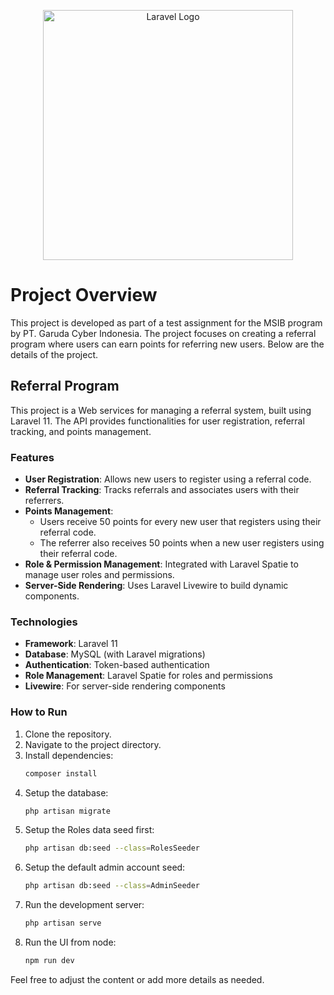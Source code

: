 <p align="center"><a href="https://laravel.com" target="_blank"><img src="https://raw.githubusercontent.com/laravel/art/master/logo-lockup/5%20SVG/2%20CMYK/1%20Full%20Color/laravel-logolockup-cmyk-red.svg" width="400" alt="Laravel Logo"></a></p>

# Project Overview

This project is developed as part of a test assignment for the MSIB program by PT. Garuda Cyber Indonesia. The project focuses on creating a referral program where users can earn points for referring new users. Below are the details of the project.

## Referral Program

This project is a Web services for managing a referral system, built using Laravel 11. The API provides functionalities for user registration, referral tracking, and points management.

### Features

- **User Registration**: Allows new users to register using a referral code.
- **Referral Tracking**: Tracks referrals and associates users with their referrers.
- **Points Management**:
  - Users receive 50 points for every new user that registers using their referral code.
  - The referrer also receives 50 points when a new user registers using their referral code.
- **Role & Permission Management**: Integrated with Laravel Spatie to manage user roles and permissions.
- **Server-Side Rendering**: Uses Laravel Livewire to build dynamic components.

### Technologies

- **Framework**: Laravel 11
- **Database**: MySQL (with Laravel migrations)
- **Authentication**: Token-based authentication
- **Role Management**: Laravel Spatie for roles and permissions
- **Livewire**: For server-side rendering components

### How to Run

1. Clone the repository.
2. Navigate to the project directory.
3. Install dependencies:
    ```bash
    composer install
    ```
4. Setup the database:
    ```bash
    php artisan migrate
    ```
5. Setup the Roles data seed first:
    ```bash
    php artisan db:seed --class=RolesSeeder
    ```
6. Setup the default admin account seed:
    ```bash
    php artisan db:seed --class=AdminSeeder
    ```
7. Run the development server:
    ```bash
    php artisan serve
    ```
7. Run the UI from node:
    ```bash
    npm run dev
    ```

Feel free to adjust the content or add more details as needed.


